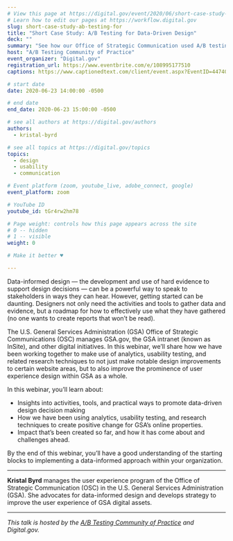 ```yaml
---
# View this page at https://digital.gov/event/2020/06/short-case-study-ab-testing-for
# Learn how to edit our pages at https://workflow.digital.gov
slug: short-case-study-ab-testing-for
title: "Short Case Study: A/B Testing for Data-Driven Design"
deck: ""
summary: "See how our Office of Strategic Communication used A/B testing to resolve a difference of opinion within a cross-functional design team."
host: "A/B Testing Community of Practice"
event_organizer: "Digital.gov"
registration_url: https://www.eventbrite.com/e/108995177510
captions: https://www.captionedtext.com/client/event.aspx?EventID=4474026&CustomerID=321

# start date
date: 2020-06-23 14:00:00 -0500

# end date
end_date: 2020-06-23 15:00:00 -0500

# see all authors at https://digital.gov/authors
authors: 
  - kristal-byrd

# see all topics at https://digital.gov/topics
topics: 
  - design
  - usability
  - communication

# Event platform (zoom, youtube_live, adobe_connect, google)
event_platform: zoom

# YouTube ID
youtube_id: tGr4rw2hm78

# Page weight: controls how this page appears across the site
# 0 -- hidden
# 1 -- visible
weight: 0

# Make it better ♥

---
```


Data-informed design — the development and use of hard evidence to support design decisions — can be a powerful way to speak to stakeholders in ways they can hear. However, getting started can be daunting. Designers not only need the activities and tools to gather data and evidence, but a roadmap for how to effectively use what they have gathered (no one wants to create reports that won’t be read).

The U.S. General Services Administration (GSA) Office of Strategic Communications (OSC) manages GSA.gov, the GSA intranet (known as InSite), and other digital initiatives. In this webinar, we’ll share how we have been working together to make use of analytics, usability testing, and related research techniques to not just make notable design improvements to certain website areas, but to also improve the prominence of user experience design within GSA as a whole.

In this webinar, you’ll learn about:

 - Insights into activities, tools, and practical ways to promote data-driven design decision making
 - How we have been using analytics, usability testing, and research techniques to create positive change for GSA’s online properties.
 - Impact that’s been created so far, and how it has come about and challenges ahead.

By the end of this webinar, you’ll have a good understanding of the starting blocks to implementing a data-informed approach within your organization.

---

**Kristal Byrd** manages the user experience program of the Office of Strategic Communication (OSC) in the U.S. General Services Administration (GSA). She advocates for data-informed design and develops strategy to improve the user experience of GSA digital assets.

---

*This talk is hosted by the [A/B Testing Community of Practice](https://digital.gov/communities/a-b-testing-community/) and Digital.gov.*
